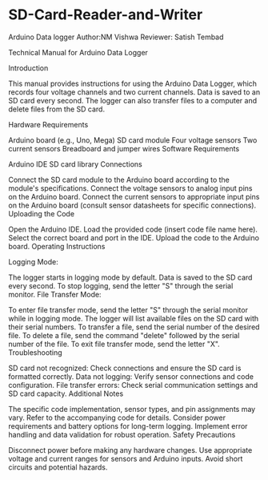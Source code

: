 # SD-Card-Reader-and-Writer
Arduino Data logger
Author:NM Vishwa
Reviewer: Satish Tembad


Technical Manual for Arduino Data Logger

Introduction

This manual provides instructions for using the Arduino Data Logger, which records four voltage channels and two current channels. Data is saved to an SD card every second. The logger can also transfer files to a computer and delete files from the SD card.

Hardware Requirements

Arduino board (e.g., Uno, Mega)
SD card module
Four voltage sensors
Two current sensors
Breadboard and jumper wires
Software Requirements

Arduino IDE
SD card library
Connections

Connect the SD card module to the Arduino board according to the module's specifications.
Connect the voltage sensors to analog input pins on the Arduino board.
Connect the current sensors to appropriate input pins on the Arduino board (consult sensor datasheets for specific connections).
Uploading the Code

Open the Arduino IDE.
Load the provided code (insert code file name here).
Select the correct board and port in the IDE.
Upload the code to the Arduino board.
Operating Instructions

Logging Mode:

The logger starts in logging mode by default.
Data is saved to the SD card every second.
To stop logging, send the letter "S" through the serial monitor.
File Transfer Mode:

To enter file transfer mode, send the letter "S" through the serial monitor while in logging mode.
The logger will list available files on the SD card with their serial numbers.
To transfer a file, send the serial number of the desired file.
To delete a file, send the command "delete" followed by the serial number of the file.
To exit file transfer mode, send the letter "X".
Troubleshooting

SD card not recognized: Check connections and ensure the SD card is formatted correctly.
Data not logging: Verify sensor connections and code configuration.
File transfer errors: Check serial communication settings and SD card capacity.
Additional Notes

The specific code implementation, sensor types, and pin assignments may vary. Refer to the accompanying code for details.
Consider power requirements and battery options for long-term logging.
Implement error handling and data validation for robust operation.
Safety Precautions

Disconnect power before making any hardware changes.
Use appropriate voltage and current ranges for sensors and Arduino inputs.
Avoid short circuits and potential hazards.
